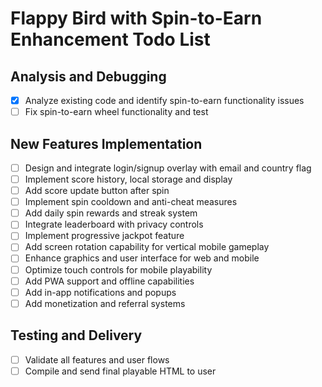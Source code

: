 # Flappy Bird with Spin-to-Earn Enhancement Todo List

## Analysis and Debugging
- [x] Analyze existing code and identify spin-to-earn functionality issues
- [ ] Fix spin-to-earn wheel functionality and test

## New Features Implementation
- [ ] Design and integrate login/signup overlay with email and country flag
- [ ] Implement score history, local storage and display
- [ ] Add score update button after spin
- [ ] Implement spin cooldown and anti-cheat measures
- [ ] Add daily spin rewards and streak system
- [ ] Integrate leaderboard with privacy controls
- [ ] Implement progressive jackpot feature
- [ ] Add screen rotation capability for vertical mobile gameplay
- [ ] Enhance graphics and user interface for web and mobile
- [ ] Optimize touch controls for mobile playability
- [ ] Add PWA support and offline capabilities
- [ ] Add in-app notifications and popups
- [ ] Add monetization and referral systems

## Testing and Delivery
- [ ] Validate all features and user flows
- [ ] Compile and send final playable HTML to user
